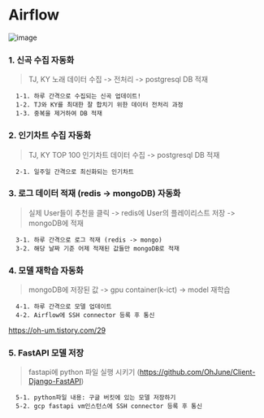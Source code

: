 # Airflow 

![image](https://github.com/OhJune/Airflow/assets/124857930/8f9387b6-5c16-48b9-9bc1-ec3e541c36d5)


### 1. 신곡 수집 자동화
  > TJ, KY 노래 데이터 수집 -> 전처리 -> postgresql DB 적재

      1-1. 하루 간격으로 수집되는 신곡 업데이트! 
      1-2. TJ와 KY를 최대한 잘 합치기 위한 데이터 전처리 과정 
      1-3. 중복을 제거하여 DB 적재
   
### 2. 인기차트 수집 자동화
> TJ, KY TOP 100 인기차트 데이터 수집 -> postgresql DB 적재

      2-1. 일주일 간격으로 최신화되는 인기차트

### 3. 로그 데이터 적재 (redis -> mongoDB) 자동화
> 실제 User들이 추천을 클릭 -> redis에 User의 플레이리스트 저장 -> mongoDB에 적재

      3-1. 하루 간격으로 로그 적재 (redis -> mongo)  
      3-2. 해당 날짜 기준 어제 적재된 값들만 mongoDB로 적재

### 4. 모델 재학습 자동화
> mongoDB에 저장된 값 -> gpu container(k-ict) -> model 재학습

      4-1. 하루 간격으로 모델 업데이트
      4-2. Airflow에 SSH connector 등록 후 통신

https://oh-um.tistory.com/29

### 5. FastAPI 모델 저장
>  fastapi에 python 파일 실행 시키기 (https://github.com/OhJune/Client-Django-FastAPI)

      5-1. python파일 내용: 구글 버킷에 있는 모델 저장하기 
      5-2. gcp fastapi vm인스턴스에 SSH connector 등록 후 통신


